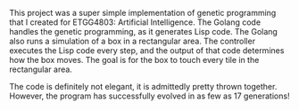 This project was a super simple implementation of genetic programming that I created for ETGG4803: Artificial Intelligence. 
The Golang code handles the genetic programming, as it generates Lisp code. The Golang also runs a simulation of a box in a rectangular area. The controller executes the Lisp code every step, and the output of that code determines how the box moves. The goal is for the box to touch every tile in the rectangular area.  

The code is definitely not elegant, it is admittedly pretty thrown together. However, the program has successfully evolved in as few as 17 generations! 
